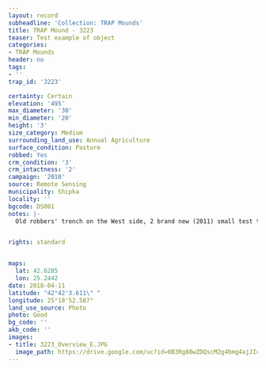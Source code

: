 ```yaml
---
layout: record
subheadline: 'Collection: TRAP Mounds'
title: TRAP Mound - 3223
teaser: Test example of object
categories:
- TRAP Mounds
header: no
tags:
- ''
trap_id: '3223'

certainty: Certain
elevation: '495'
max_diameter: '30'
min_diameter: '20'
height: '3'
size_category: Medium
surrounding_land_use: Annual Agriculture
surface_condition: Pasture
robbed: Yes
crm_condition: '3'
crm_intactness: '2'
campaign: '2010'
source: Remote Sensing
municipality: Shipka
locality: ''
bgcode: DS001
notes: |-
  Old robbers' trench on the West side, 2 brand new (2011) small test trenches on E side.


rights: standard


maps:
  lat: 42.6285
  lon: 25.2442
date: 2018-04-11
latitude: "42°42'3.611\" "
longitude: 25°18'52.587"
land_use_source: Photo
photo: Good
bg_code: ''
akb_code: ''
images:
- title: 3223_Overview_E.JPG
  image_path: https://drive.google.com/uc?id=0B3Rg88wZDQscM2g4bmg4ajJIczQ
---
```

